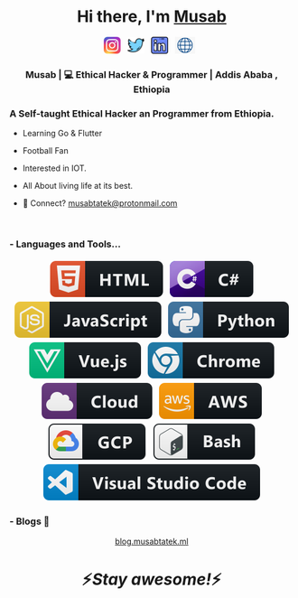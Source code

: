 <div align="center">
   <h1>Hi there, I'm <a href="https://musabtatek.ml">Musab</a> </h1>
</div>

<p align='center'>
   <a href="https://www.instagram.com/musab_tatek"><img height="30" src="https://raw.githubusercontent.com/musab-tatek/musab-tatek/main/instagram.png?raw=true"></a>&nbsp;&nbsp;
<a href="https://twitter.com/musab-tatek"><img height="30" src="https://raw.githubusercontent.com/musab-tatek/musab-tatek/main/twitter.png?raw=true"></a>&nbsp;&nbsp;
<a href="https://www.linkedin.com/in/musab-tatek/"><img height="30" src="https://raw.githubusercontent.com/musab-tatek/musab-tatek/main/linkedin.png?raw=true"></a>&nbsp;&nbsp;
<a href="https://www.musabtatek.ml"><img height="30" src="https://raw.githubusercontent.com/musab-tatek/musab-tatek/main/website.png?raw=true"></a>&nbsp;&nbsp;

<div align="center">
<h3> Musab | 💻 Ethical Hacker & Programmer | Addis Ababa , Ethiopia</h3>
</div>

<p align="center">
  <h3> A Self-taught Ethical Hacker an Programmer from Ethiopia.</h3>
</p>

 - Learning Go & Flutter
   
 - Football Fan

 - Interested in IOT.
 
 - All About living life at its best.
 
 - 💬 Connect? <a href="mailto:musabtatek@protonmail.com">musabtatek@protonmail.com</a>
 
<br />

### - Languages and Tools...

<p align="center">
  <img src="https://raw.githubusercontent.com/musab-tatek/musab-tatek/40871a86e89579c5b52e8de2388bdaeae8866a1b/html.svg" alt="html" style="vertical-align:top; margin:4px">    
  <img src="https://raw.githubusercontent.com/musab-tatek/musab-tatek/40871a86e89579c5b52e8de2388bdaeae8866a1b/csharp.svg" alt="csharp" style="vertical-align:top; margin:4px">
  <img src="https://raw.githubusercontent.com/musab-tatek/musab-tatek/40871a86e89579c5b52e8de2388bdaeae8866a1b/js.svg" alt="js" style="vertical-align:top; margin:4px">
  <img src="https://raw.githubusercontent.com/musab-tatek/musab-tatek/40871a86e89579c5b52e8de2388bdaeae8866a1b/python.svg" alt="python" style="vertical-align:top; margin:4px">
  <img src="https://raw.githubusercontent.com/musab-tatek/musab-tatek/40871a86e89579c5b52e8de2388bdaeae8866a1b/vue.svg" alt="vue" style="vertical-align:top; margin:4px">
  <img src="https://raw.githubusercontent.com/musab-tatek/musab-tatek/40871a86e89579c5b52e8de2388bdaeae8866a1b/chrome.svg" alt="chrome" style="vertical-align:top; margin:4px">
  <img src="https://raw.githubusercontent.com/musab-tatek/musab-tatek/40871a86e89579c5b52e8de2388bdaeae8866a1b/cloud.svg" alt="cloud" style="vertical-align:top; margin:4px">
  <img src="https://raw.githubusercontent.com/musab-tatek/musab-tatek/40871a86e89579c5b52e8de2388bdaeae8866a1b/aws.svg" alt="aws" style="vertical-align:top; margin:4px">
  <img src="https://raw.githubusercontent.com/musab-tatek/musab-tatek/40871a86e89579c5b52e8de2388bdaeae8866a1b/gcp.svg" alt="gcp" style="vertical-align:top; margin:4px">
  <img src="https://raw.githubusercontent.com/musab-tatek/musab-tatek/40871a86e89579c5b52e8de2388bdaeae8866a1b/bash.svg" alt="bash" style="vertical-align:top; margin:4px">
  <img src="https://raw.githubusercontent.com/musab-tatek/musab-tatek/40871a86e89579c5b52e8de2388bdaeae8866a1b/visualstudio_code.svg" alt="vscode" style="vertical-align:top; margin:4px">
</p>


### - Blogs 🌱

<p align="center">
  <a href="https://blog.musabtatek.ml">blog.musabtatek.ml</a>
</p>


<h1 align='center'>⚡️<i>Stay awesome!</i>⚡️</h1>

